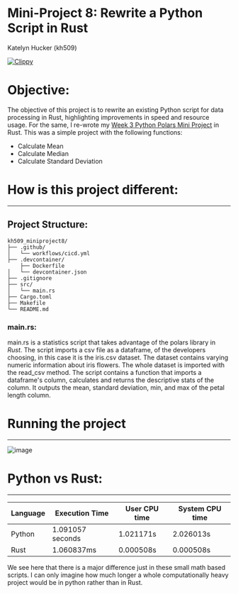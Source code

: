 # Mini-Project 8: Rewrite a Python Script in Rust
Katelyn Hucker (kh509)

[![Clippy](https://github.com/nogibjj/kh509_miniproject8/actions/workflows/cicd.yml/badge.svg)](https://github.com/nogibjj/kh509_miniproject8/actions/workflows/cicd.yml)


# Objective:
The objective of this project is to rewrite an existing Python script for data processing in Rust, highlighting improvements in speed and resource usage. For the same, I re-wrote my [Week 3 Python Polars Mini Project]((https://github.com/nogibjj/kh509_miniproject3)) in Rust. This was a simple project with the following functions:
* Calculate Mean
* Calculate Median
* Calculate Standard Deviation

# How is this project different:
_______________________________

## Project Structure:
```
kh509_miniproject8/
├── .github/
│   └── workflows/cicd.yml
├── .devcontainer/
    ├── Dockerfile
│   └── devcontainer.json
├── .gitignore
├── src/
│   └── main.rs
├── Cargo.toml
├── Makefile
└── README.md
```

### main.rs:
main.rs is a statistics script that takes advantage of the polars library in *Rust*. The script imports a csv file as a dataframe, of the developers choosing, in this case it is the iris.csv dataset. The dataset contains varying numeric information about iris flowers. The whole dataset is imported with the read_csv method. The script contains a function that imports a dataframe's column, calculates and returns the descriptive stats of the column. It outputs the mean, standard deviation, min, and max of the petal length column. 


# Running the project
_______________________________
![image](https://github.com/nogibjj/kh509_miniproject8/assets/143521756/34bdf964-4a8c-441f-8713-7dc2689029ef)


# Python vs Rust:
_______________________________
| Language | Execution Time | User CPU time | System CPU time |
|----------|----------------|---------------|----------------|
| Python   | 1.091057 seconds | 1.021171s     | 2.026013s      |
| Rust     | 1.060837ms    | 0.000508s     | 0.000508s      |


We see here that there is a major difference just in these small math based scripts. I can only imagine how much longer a whole computationally heavy project would be in python rather than in Rust. 
